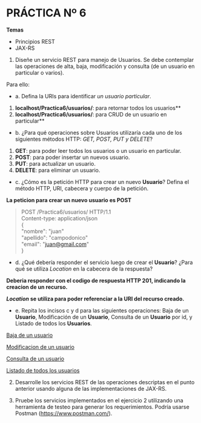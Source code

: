 # PRÁCTICA Nº 6

**Temas**
- Principios REST
- JAX-RS

1. Diseñe un servicio REST para manejo de Usuarios. Se debe contemplar las operaciones de alta, baja, modificación y consulta (de un usuario en particular o varios). 

Para ello:

* a. Defina la URIs para identificar *un usuario particular*.<br>

1. **localhost/Practica6/usuarios/**: para retornar todos los usuarios**
2. **localhost/Practica6/usuarios/<id>**: para CRUD de un usuario en particular**

* b. ¿Para qué operaciones sobre Usuarios utilizaría cada uno de los siguientes métodos HTTP: _GET, POST, PUT y DELETE_?<br>

1. **GET**: para poder leer todos los usuarios o un usuario en particular.
2. **POST**: para poder insertar un nuevos usuario.
3. **PUT**: para actualizar un usuario.
4. **DELETE**: para eliminar un usuario.

* c. ¿Cómo es la petición HTTP para crear un nuevo **Usuario**? Defina el método HTTP, URI, cabecera y cuerpo de la petición.<br>

**La peticion para crear un nuevo usuario es POST**
> POST /Practica6/usuarios/ HTTP/1.1<br>
> Content-type: application/json<br>
> {<br>
>   "nombre": "juan"<br>
>   "apellido": "campodonico"<br>
>   "email": "juan@gmail.com"<br>
> }<br>

* d. ¿Qué debería responder el servicio luego de crear el **Usuario**? ¿Para qué se utiliza _Location_ en la cabecera de la respuesta?<br>

**Deberia responder con el codigo de respuesta HTTP 201, indicando la creacion de un recurso.**

**_Location_ se utiliza para poder referenciar a la URI del recurso creado.**

* e. Repita los incisos c y d para las siguientes operaciones: Baja de un **Usuario**, Modificación de un **Usuario**, Consulta de un **Usuario** por id, y Listado de todos los **Usuarios**.<br>

<ins>Baja de un usuario</ins>

<ins>Modificacion de un usuario</ins>

<ins>Consulta de un usuario</ins>

<ins>Listado de todos los usuarios</ins>

2. Desarrolle los servicios REST de las operaciones descriptas en el punto anterior usando alguna de las implementaciones de JAX-RS.

3. Pruebe los servicios implementados en el ejercicio 2 utilizando una herramienta de testeo para generar los requerimientos. Podría usarse Postman (<https://www.postman.com/>).
